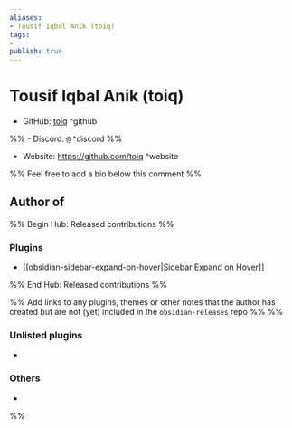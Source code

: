 ```yaml
---
aliases:
- Tousif Iqbal Anik (toiq)
tags: 
- 
publish: true
---
```


# Tousif Iqbal Anik (toiq)

- GitHub: [toiq](https://github.com/toiq/) ^github

%% - Discord: `@` ^discord %%

- Website: <https://github.com/toiq> ^website

<!-- - [[Publish sites|Publish site]]: ^publish -->

%% Feel free to add a bio below this comment %%


## Author of

%% Begin Hub: Released contributions %%
### Plugins
- [[obsidian-sidebar-expand-on-hover|Sidebar Expand on Hover]]

%% End Hub: Released contributions %%

%% Add links to any plugins, themes or other notes that the author has created but are not (yet) included in the `obsidian-releases` repo %%
%%
### Unlisted plugins

- 

### Others

- 
%%

<!--
## Sponsor this author

- [[GitHub sponsors]]: [Sponsor @toiq on GitHub Sponsors](https://github.com/sponsors/toiq) ^github-sponsor
- [[Buy me a coffee]]: ^buy-me-a-coffee
- [[PayPal]]: ^paypal
- [[Patreon]]: ^patreon

-->

<!--
## Follow this author

- [[YouTube Channels|On YouTube]]: ^youtube
- Twitter: ^twitter
- ...
-->